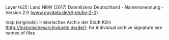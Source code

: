 Layer tk25: Land NRW (2017) Datenlizenz Deutschland - Namensnennung - Version 2.0 (www.govdata.de/dl-de/by-2-0)

map (originals): Historisches Archiv der Stadt Köln (http://historischesarchivkoeln.de/de/); for individual archive signature see names of files

